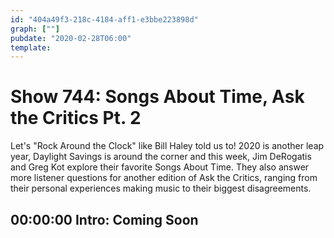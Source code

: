 ```yaml
---
id: "404a49f3-218c-4184-aff1-e3bbe223898d"
graph: [""]
pubdate: "2020-02-28T06:00"
template: 
---
```






# Show 744: Songs About Time, Ask the Critics Pt. 2

Let's "Rock Around the Clock" like Bill Haley told us to! 2020 is another leap year, Daylight Savings is around the corner and this week, Jim DeRogatis and Greg Kot explore their favorite Songs About Time. They also answer more listener questions for another edition of Ask the Critics, ranging from their personal experiences making music to their biggest disagreements.



## 00:00:00 Intro: Coming Soon